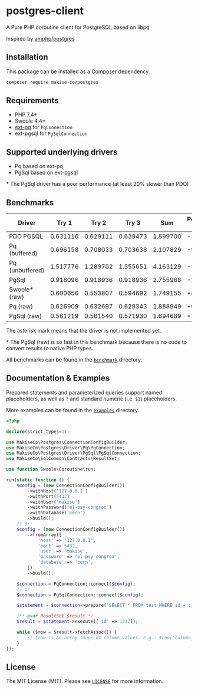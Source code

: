 # postgres-client
A Pure PHP coroutine client for PostgreSQL based on libpq

Inspired by [amphp/postgres](https://github.com/amphp/postgres)

## Installation

This package can be installed as a [Composer](https://getcomposer.org/) dependency.

```bash
composer require makise-co/postgres
```

## Requirements

- PHP 7.4+
- Swoole 4.4+
- [ext-pq](https://pecl.php.net/package/pq) for `PqConnection`
- ext-pgsql for `PgSqlConnection`

## Supported underlying drivers
* Pq based on ext-pq
* PgSql based on ext-pgsql

\* The PgSql driver has a poor performance (at least 20% slower than PDO)

## Benchmarks

| Driver          	| Try 1    	| Try 2    	| Try 3    	| Sum      	| Performance vs PDO 	|
|-----------------	|----------	|----------	|----------	|----------	|--------------------	|
| PDO PGSQL       	| 0.631116 	| 0.629111 	| 0.639473 	| 1.899700 	| -                  	|
| Pq (buffered)   	| 0.696158 	| 0.708033 	| 0.703638 	| 2.107829 	| -9.8741%           	|
| Pq (unbuffered) 	| 1.517776 	| 1.289702 	| 1.355651 	| 4.163129 	| -54.3685%          	|
| PgSql           	| 0.918096 	| 0.918936 	| 0.918936 	| 2.755968 	| -31.0696%          	|
| Swoole* (raw)    	| 0.600656 	| 0.553807 	| 0.594692 	| 1.749155 	| +8.6067%           	|
| Pq (raw)        	| 0.626909 	| 0.632697 	| 0.629343 	| 1.888949 	| +0.5692%           	|
| PgSql (raw)     	| 0.561219 	| 0.561540 	| 0.571930 	| 1.694689 	| +12.0973%          	|

The asterisk mark means that the driver is not implemented yet.

\* The PgSql (raw) is so fast in this benchmark because there is no code to convert results to native PHP types.

All benchmarks can be found in the [`benchmark`](benchmark) directory.


## Documentation & Examples

Prepared statements and parameterized queries support named placeholders, as well as `?` and standard numeric (i.e. `$1`) placeholders.

More examples can be found in the [`examples`](examples) directory.

```php
<?php

declare(strict_types=1);

use MakiseCo\Postgres\ConnectionConfigBuilder;
use MakiseCo\Postgres\Driver\Pq\PqConnection;
use MakiseCo\Postgres\Driver\PgSql\PgSqlConnection;
use MakiseCo\SqlCommon\Contracts\ResultSet;

use function Swoole\Coroutine\run;

run(static function () {
    $config = (new ConnectionConfigBuilder())
        ->withHost('127.0.0.1')
        ->withPort(5432)
        ->withUser('makise')
        ->withPassword('el-psy-congroo')
        ->withDatabase('cern')
        ->build();
    // or:
    $config = (new ConnectionConfigBuilder())
        ->fromArray([
            'host' => '127.0.0.1',
            'port' => 5432,
            'user' => 'makise',
            'password' => 'el-psy-congroo',
            'database' => 'cern',
        ])
        ->build();

    $connection = PqConnection::connect($config);
    // or
    $connection = PgSqlConnection::connect($config);

    $statement = $connection->prepare("SELECT * FROM test WHERE id = :id");

    /** @var ResultSet $result */
    $result = $statement->execute(['id' => 1337]);

    while ($row = $result->fetchAssoc()) {
        // $row is an array (map) of column values. e.g.: $row['column_name']
    }
});
```

## License

The MIT License (MIT). Please see [`LICENSE`](./LICENSE) for more information.
